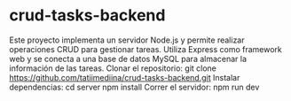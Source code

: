 ﻿# crud-tasks-backend
Este proyecto implementa un servidor Node.js y permite realizar operaciones CRUD para gestionar tareas. Utiliza Express como framework web y se conecta a una base de datos MySQL para almacenar la información de las tareas.
Clonar el repositorio:
git clone https://github.com/tatiimediina/crud-tasks-backend.git
Instalar dependencias:
cd server
npm install
Correr el servidor:
npm run dev
